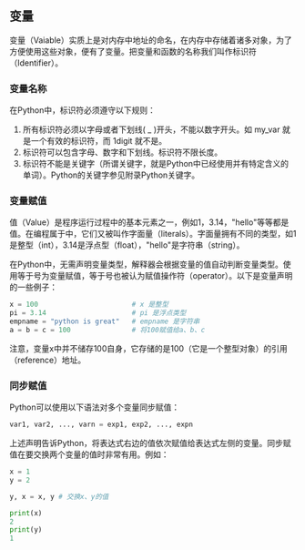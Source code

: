 ## 变量

变量（Vaiable）实质上是对内存中地址的命名，在内存中存储着诸多对象，为了方便使用这些对象，便有了变量。把变量和函数的名称我们叫作标识符（Identifier）。

### 变量名称

在Python中，标识符必须遵守以下规则：

1. 所有标识符必须以字母或者下划线( _ )开头，不能以数字开头。如 my_var 就是一个有效的标识符，而 1digit 就不是。
1. 标识符可以包含字母、数字和下划线。标识符不限长度。
1. 标识符不能是关键字（所谓关键字，就是Python中已经使用并有特定含义的单词）。Python的关键字参见附录Python关键字。

### 变量赋值

值（Value）是程序运行过程中的基本元素之一，例如1，3.14，"hello"等等都是值。在编程属于中，它们又被叫作字面量（literals）。字面量拥有不同的类型，如1是整型（int），3.14是浮点型（float），"hello"是字符串（string）。

在Python中，无需声明变量类型，解释器会根据变量的值自动判断变量类型。使用等于号为变量赋值，等于号也被认为赋值操作符（operator）。以下是变量声明的一些例子：

``` python
x = 100                       # x 是整型
pi = 3.14                     # pi 是浮点类型
empname = "python is great"   # empname 是字符串
a = b = c = 100               # 将100赋值给a、b、c
```

注意，变量x中并不储存100自身，它存储的是100（它是一个整型对象）的引用（reference）地址。

### 同步赋值

Python可以使用以下语法对多个变量同步赋值：

``` python
var1, var2, ..., varn = exp1, exp2, ..., expn
```

上述声明告诉Python，将表达式右边的值依次赋值给表达式左侧的变量。同步赋值在要交换两个变量的值时非常有用。例如：

``` python
x = 1
y = 2

y, x = x, y # 交换x、y的值

print(x)
2
print(y)
1
```
